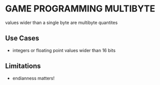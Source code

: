 # GAME PROGRAMMING MULTIBYTE

values wider than a single byte are multibyte quantites

## Use Cases

- integers or floating point values wider than 16 bits

## Limitations

- endianness matters!
